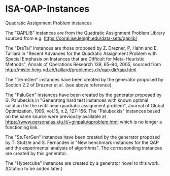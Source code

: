 # ISA-QAP-Instances
Quadratic Assignment Problem instances

The "QAPLIB" instances are from the Quadratic Assignment Problem Library sourced from e.g. https://coral.ise.lehigh.edu/data-sets/qaplib/

The "DreTai" instances are those proposed by Z. Drezner, P. Hahn and E. Taillard in "Recent Advances for the Quadratic Assignment Problem with Special Emphasis on Instances that are Difficult for Meta-Heuristic Methods", Annals of Operations Research 139, 65–94, 2005, sourced from http://mistic.heig-vd.ch/taillard/problemes.dir/qap.dir/qap.html

The "TermGen" instances have been created by the generator proposed by Section 2.2 of Drezner et al. (see above reference).

The "PaluGen" instances have been created by the generator proposed by G. Palubeckis in "Generating hard test instances with known optimal solution for the rectilinear quadratic assignment problem", Journal of Global Optimization, 1999, vol.15, n.2, 127-156. The "Palubeckis" instances based on the same source were previously available at https://www.personalas.ktu.lt/~ginpalu/qproblem.html which is no longer a functioning link.

The "StuFerGen" instances have been created by the generator proposed by T. Stutzle and S. Fernandes in "New benchmark instances for the QAP and the experimental analysis of algorithms". The corresponding instances are created by this generator.

The "Hypercube" instances are created by a generator novel to this work. (Citation to be added later.)